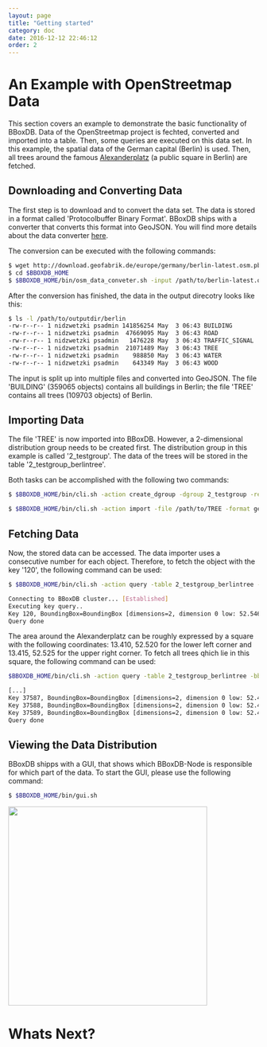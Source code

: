 ```yaml
---
layout: page
title: "Getting started"
category: doc
date: 2016-12-12 22:46:12
order: 2
---
```


# An Example with OpenStreetmap Data
This section covers an example to demonstrate the basic functionality of BBoxDB. Data of the OpenStreetmap project is fechted, converted and imported into a table. Then, some queries are executed on this data set. In this example, the spatial data of the German capital (Berlin) is used. Then, all trees around the famous [Alexanderplatz](https://en.wikipedia.org/wiki/Alexanderplatz) (a public square in Berlin) are fetched.

## Downloading and Converting Data
The first step is to download and to convert the data set. The data is stored in a format called 'Protocolbuffer Binary Format'. BBoxDB ships with a converter that converts this format into GeoJSON. You will find more details about the data converter [here](/bboxdb/tools/converter.html).

The conversion can be executed with the following commands:
```bash
$ wget http://download.geofabrik.de/europe/germany/berlin-latest.osm.pbf
$ cd $BBOXDB_HOME
$ $BBOXDB_HOME/bin/osm_data_conveter.sh -input /path/to/berlin-latest.osm.pbf -backend bdb -workfolder /tmp -output /path/to/outputdir/berlin
```

After the conversion has finished, the data in the output direcotry looks like this:

```bash
$ ls -l /path/to/outputdir/berlin
-rw-r--r-- 1 nidzwetzki psadmin 141856254 May  3 06:43 BUILDING
-rw-r--r-- 1 nidzwetzki psadmin  47669095 May  3 06:43 ROAD
-rw-r--r-- 1 nidzwetzki psadmin   1476228 May  3 06:43 TRAFFIC_SIGNAL
-rw-r--r-- 1 nidzwetzki psadmin  21071489 May  3 06:43 TREE
-rw-r--r-- 1 nidzwetzki psadmin    988850 May  3 06:43 WATER
-rw-r--r-- 1 nidzwetzki psadmin    643349 May  3 06:43 WOOD
```

The input is split up into multiple files and converted into GeoJSON. The file 'BUILDING' (359065 objects) contains all buildings in Berlin; the file 'TREE' contains all trees (109703 objects) of Berlin.

##  Importing Data
The file 'TREE' is now imported into BBoxDB. However, a 2-dimensional distribution group needs to be created first. The distribution group in this example is called '2_testgroup'. The data of the trees will be stored in the table '2_testgroup_berlintree'.

Both tasks can be accomplished with the following two commands:

```bash
$ $BBOXDB_HOME/bin/cli.sh -action create_dgroup -dgroup 2_testgroup -replicationfactor 2

$ $BBOXDB_HOME/bin/cli.sh -action import -file /path/to/TREE -format geojson -table 2_testgroup_berlintree
```

## Fetching Data
Now, the stored data can be accessed. The data importer uses a consecutive number for each object. Therefore, to fetch the object with the key '120', the following command can be used:

```bash
$ $BBOXDB_HOME/bin/cli.sh -action query -table 2_testgroup_berlintree -key 120

Connecting to BBoxDB cluster... [Established]
Executing key query..
Key 120, BoundingBox=BoundingBox [dimensions=2, dimension 0 low: 52.546123300000005 high: 52.546123300000005, dimension 1 low: 13.350283200000002 high: 13.350283200000002], value={"geometry":{"coordinates":[52.546123300000005,13.350283200000002],"type":"Point"},"id":405400527,"type":"Feature","properties":{"natural":"tree","leaf_cycle":"deciduous","leaf_type":"broadleaved"}}, version timestamp=1493788229600008
Query done
```

The area around the Alexanderplatz can be roughly expressed by a square with the following coordinates: 13.410, 52.520 for the lower left corner and 13.415, 52.525 for the upper right corner. To fetch all trees qhich lie in this square, the following command can be used:

```bash
$BBOXDB_HOME/bin/cli.sh -action query -table 2_testgroup_berlintree -bbox 13.410:52.520:13.415:52.525

[...]
Key 37587, BoundingBox=BoundingBox [dimensions=2, dimension 0 low: 52.4558036 high: 52.4558036, dimension 1 low: 13.4450991 high: 13.4450991], value={"geometry":{"coordinates":[52.4558036,13.4450991],"type":"Point"},"id":3451433771,"type":"Feature","properties":{"natural":"tree","leaf_cycle":"deciduous","leaf_type":"broadleaved"}}, version timestamp=1493788236276020
Key 37588, BoundingBox=BoundingBox [dimensions=2, dimension 0 low: 52.455812 high: 52.455812, dimension 1 low: 13.440128000000001 high: 13.440128000000001], value={"geometry":{"coordinates":[52.455812,13.440128000000001],"type":"Point"},"id":3451433774,"type":"Feature","properties":{"natural":"tree","leaf_cycle":"deciduous","leaf_type":"broadleaved"}}, version timestamp=1493788236276022
Key 37589, BoundingBox=BoundingBox [dimensions=2, dimension 0 low: 52.455847000000006 high: 52.455847000000006, dimension 1 low: 13.446559800000001 high: 13.446559800000001], value={"geometry":{"coordinates":[52.455847000000006,13.446559800000001],"type":"Point"},"id":3451433775,"type":"Feature","properties":{"natural":"tree","leaf_cycle":"deciduous","leaf_type":"broadleaved"}}, version timestamp=1493788236276024
Query done
```

## Viewing the Data Distribution
BBoxDB shipps with a GUI, that shows which BBoxDB-Node is responsible for which part of the data. To start the GUI, please use the following command:

```bash
$ $BBOXDB_HOME/bin/gui.sh
```

<p><img src="/bboxdb/images/bboxdb_gui1.jpg" width="400"></p>

# Whats Next?